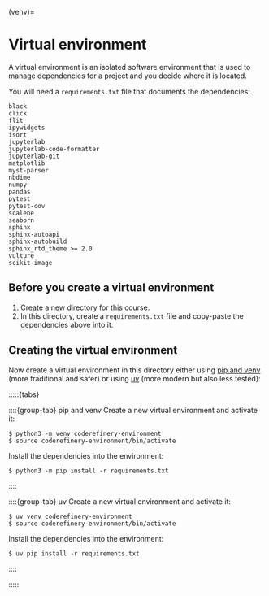 (venv)=

# Virtual environment

A virtual environment is an isolated software environment that is used to manage dependencies for a project
and you decide where it is located.

You will need a `requirements.txt` file that documents the dependencies:
```
black
click
flit
ipywidgets
isort
jupyterlab
jupyterlab-code-formatter
jupyterlab-git
matplotlib
myst-parser
nbdime
numpy
pandas
pytest
pytest-cov
scalene
seaborn
sphinx
sphinx-autoapi
sphinx-autobuild
sphinx_rtd_theme >= 2.0
vulture
scikit-image
```


## Before you create a virtual environment

1. Create a new directory for this course.
1. In this directory, create a `requirements.txt` file and copy-paste the dependencies above into it.


## Creating the virtual environment

Now create a virtual environment in this directory either using [pip and
venv](https://packaging.python.org/en/latest/guides/installing-using-pip-and-virtual-environments/)
(more traditional and safer) or using [uv](https://docs.astral.sh/uv/) (more modern but also less tested):

:::::{tabs}

::::{group-tab} pip and venv
Create a new virtual environment and activate it:
```console
$ python3 -m venv coderefinery-environment
$ source coderefinery-environment/bin/activate
```

Install the dependencies into the environment:
```console
$ python3 -m pip install -r requirements.txt
```
::::


::::{group-tab} uv
Create a new virtual environment and activate it:
```console
$ uv venv coderefinery-environment
$ source coderefinery-environment/bin/activate
```

Install the dependencies into the environment:
```console
$ uv pip install -r requirements.txt
```
::::

:::::
